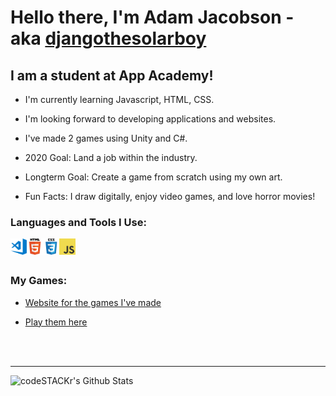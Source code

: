 # Hello there, I'm Adam Jacobson - aka [djangothesolarboy][website]

## I am a student at App Academy!

- I'm currently learning Javascript, HTML, CSS.

- I'm looking forward to developing applications and websites.

- I've made 2 games using Unity and C#. 

- 2020 Goal: Land a job within the industry.

- Longterm Goal: Create a game from scratch using my own art.

- Fun Facts: I draw digitally, enjoy video games, and love horror movies!

### Languages and Tools I Use:

<img align="left" alt="Visual Studio Code" width="26px" src="https://raw.githubusercontent.com/github/explore/80688e429a7d4ef2fca1e82350fe8e3517d3494d/topics/visual-studio-code/visual-studio-code.png" />
<img align="left" alt="HTML5" width="26px" src="https://raw.githubusercontent.com/github/explore/80688e429a7d4ef2fca1e82350fe8e3517d3494d/topics/html/html.png" />
<img align="left" alt="CSS3" width="26px" src="https://raw.githubusercontent.com/github/explore/80688e429a7d4ef2fca1e82350fe8e3517d3494d/topics/css/css.png" />
<img align="left" alt="JavaScript" width="26px" src="https://raw.githubusercontent.com/github/explore/80688e429a7d4ef2fca1e82350fe8e3517d3494d/topics/javascript/javascript.png" />

<br />
<br />

### My Games:

- [Website for the games I've made][mygames]

- [Play them here][itch.io]

<br />
<br />

---

<img align="left" alt="codeSTACKr's Github Stats" src="https://github-readme-stats.vercel.app/api?username=djangothesolarboy
&show_icons=true&hide_border=true" />

[website]: https://adamjacobsons.website
[mygames]: https://solarisboylabs.com
[itch.io]: https://solarisboylabs.itch.io
